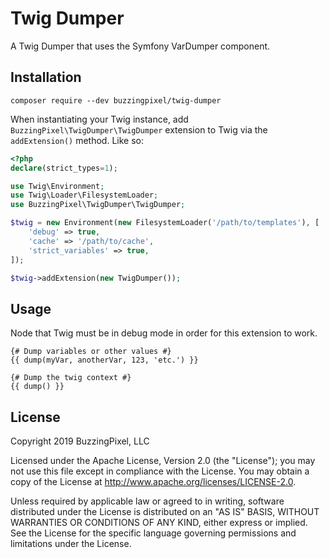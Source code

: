 # Twig Dumper

A Twig Dumper that uses the Symfony VarDumper component.

## Installation

`composer require --dev buzzingpixel/twig-dumper`

When instantiating your Twig instance, add `BuzzingPixel\TwigDumper\TwigDumper` extension to Twig via the `addExtension()` method. Like so:

```php
<?php
declare(strict_types=1);

use Twig\Environment;
use Twig\Loader\FilesystemLoader;
use BuzzingPixel\TwigDumper\TwigDumper;

$twig = new Environment(new FilesystemLoader('/path/to/templates'), [
    'debug' => true,
    'cache' => '/path/to/cache',
    'strict_variables' => true,
]);

$twig->addExtension(new TwigDumper());
```

## Usage

Node that Twig must be in debug mode in order for this extension to work.

```twig
{# Dump variables or other values #}
{{ dump(myVar, anotherVar, 123, 'etc.') }}

{# Dump the twig context #}
{{ dump() }}
```

## License

Copyright 2019 BuzzingPixel, LLC

Licensed under the Apache License, Version 2.0 (the "License"); you may not use this file except in compliance with the License. You may obtain a copy of the License at http://www.apache.org/licenses/LICENSE-2.0.

Unless required by applicable law or agreed to in writing, software distributed under the License is distributed on an "AS IS" BASIS, WITHOUT WARRANTIES OR CONDITIONS OF ANY KIND, either express or implied. See the License for the specific language governing permissions and limitations under the License.
